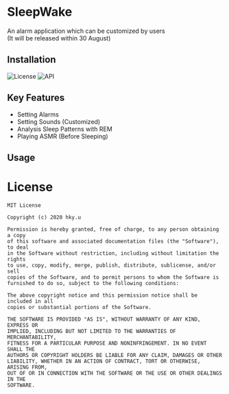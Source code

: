 # SleepWake
An alarm application which can be customized by users<br>
(It will be released within 30 August)

Installation
-------------
![License](https://img.shields.io/badge/License-Apache_2.0-blue.svg)
![API](https://img.shields.io/badge/API-16%2B-green.svg)


Key Features
----------------
- Setting Alarms
- Setting Sounds (Customized)
- Analysis Sleep Patterns with REM
- Playing ASMR (Before Sleeping)

Usage
----------------

License
=======
```
MIT License

Copyright (c) 2020 hky.u

Permission is hereby granted, free of charge, to any person obtaining a copy
of this software and associated documentation files (the "Software"), to deal
in the Software without restriction, including without limitation the rights
to use, copy, modify, merge, publish, distribute, sublicense, and/or sell
copies of the Software, and to permit persons to whom the Software is
furnished to do so, subject to the following conditions:

The above copyright notice and this permission notice shall be included in all
copies or substantial portions of the Software.

THE SOFTWARE IS PROVIDED "AS IS", WITHOUT WARRANTY OF ANY KIND, EXPRESS OR
IMPLIED, INCLUDING BUT NOT LIMITED TO THE WARRANTIES OF MERCHANTABILITY,
FITNESS FOR A PARTICULAR PURPOSE AND NONINFRINGEMENT. IN NO EVENT SHALL THE
AUTHORS OR COPYRIGHT HOLDERS BE LIABLE FOR ANY CLAIM, DAMAGES OR OTHER
LIABILITY, WHETHER IN AN ACTION OF CONTRACT, TORT OR OTHERWISE, ARISING FROM,
OUT OF OR IN CONNECTION WITH THE SOFTWARE OR THE USE OR OTHER DEALINGS IN THE
SOFTWARE.
```
